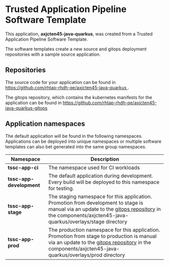 # Trusted Application Pipeline Software Template

This application, **axjcten45-java-quarkus**, was created from a Trusted Application Pipeline Software Template.

The software templates create a new source and gitops deployment repositories with a sample source application. 

## Repositories

The source code for your application can be found in [https://github.com/rhtap-rhdh-qe/axjcten45-java-quarkus ](https://github.com/rhtap-rhdh-qe/axjcten45-java-quarkus ).
 
The gitops repository, which contains the kubernetes manifests for the application can be found in 
[https://github.com/rhtap-rhdh-qe/axjcten45-java-quarkus-gitops ](https://github.com/rhtap-rhdh-qe/axjcten45-java-quarkus-gitops ) 

## Application namespaces 

The default application will be found in the following namespaces. Applications can be deployed into unique namespaces or multiple software templates can also bet generated into the same group namespaces.  

|  Namespace   |  Description   |  
| -------- | -------- |
| **tssc-app-ci** | The namespace used for CI workloads |
| **tssc-app-development** | The default application during development. Every build will be deployed to this namespace for testing. |
| **tssc-app-stage** | The staging namespace for this application. Promotion from development to stage is manual via an update to the [gitops repository](https://github.com/rhtap-rhdh-qe/axjcten45-java-quarkus-gitops ) in the components/axjcten45-java-quarkus/overlays/stage directory |
| **tssc-app-prod** | The production namespace for this application. Promotion from stage to production is manual via an update to the [gitops repository](https://github.com/rhtap-rhdh-qe/axjcten45-java-quarkus-gitops ) in the components/axjcten45-java-quarkus/overlays/prod directory |